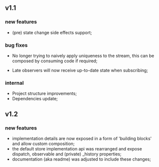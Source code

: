 ## v1.1

### new features

-   (pre) state change side effects support;

### bug fixes

-   No longer trying to naively apply uniqueness to the stream, this can
be composed by consuming code if required;

-   Late observers will now receive up-to-date state when subscribing;

### internal

-   Project structure improvements;
-   Dependencies update;

## v1.2

### new features

-   implementation details are now exposed in a form of 'building
blocks' and allow custom composition;
-   the default store implementation api was rearranged and expose
dispatch, observable and (private) _history properties;
-   documentation (aka readme) was adjusted to include these changes;
